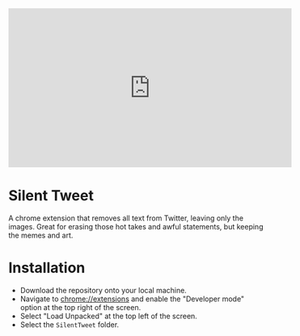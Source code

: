 <iframe width="560" height="315" src="https://www.youtube.com/embed/xbZZbepBkj4" frameborder="0" allow="accelerometer; autoplay; encrypted-media; gyroscope; picture-in-picture" allowfullscreen></iframe>

# Silent Tweet
A chrome extension that removes all text from Twitter, leaving only the images. Great for erasing those hot takes and awful statements, but keeping the memes and art.

# Installation
* Download the repository onto your local machine.
* Navigate to [chrome://extensions](chrome://extensions) and enable the "Developer mode" option at the top right of the screen.
* Select "Load Unpacked" at the top left of the screen.
* Select the `SilentTweet` folder.
